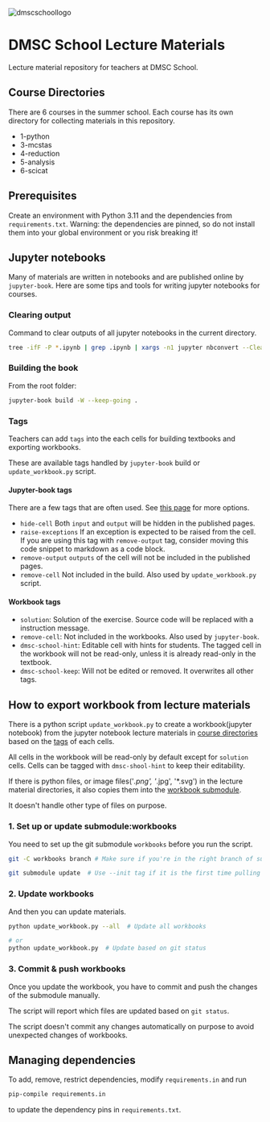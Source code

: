 ![dmscschoollogo](https://indico.ess.eu/event/3514/logo-1681316.png)

# DMSC School Lecture Materials
Lecture material repository for teachers at DMSC School.

## Course Directories
There are 6 courses in the summer school.
Each course has its own directory for collecting materials in this repository.

- 1-python
- 3-mcstas
- 4-reduction
- 5-analysis
- 6-scicat

## Prerequisites

Create an environment with Python 3.11 and the dependencies from `requirements.txt`.
Warning: the dependencies are pinned, so do not install them into your global environment or you risk breaking it!

## Jupyter notebooks
Many of materials are written in notebooks and are published online by `jupyter-book`.
Here are some tips and tools for writing jupyter notebooks for courses.

### Clearing output
Command to clear outputs of all jupyter notebooks in the current directory.
```bash
tree -ifF -P *.ipynb | grep .ipynb | xargs -n1 jupyter nbconvert --ClearOutputPreprocessor.enabled=True --inplace
```

### Building the book

From the root folder:

```bash
jupyter-book build -W --keep-going .
```

### Tags
Teachers can add `tags` into the each cells for building textbooks and exporting workbooks.

These are available tags handled by `jupyter-book` build or `update_workbook.py` script.

#### Jupyter-book tags
There are a few tags that are often used. See [this page](https://jupyterbook.org/en/stable/interactive/hiding.html#hide-or-remove-content) for more options.

- `hide-cell`
    Both `input` and `output` will be hidden in the published pages.
- `raise-exceptions`
    If an exception is expected to be raised from the cell.
    If you are using this tag with `remove-output` tag, consider moving this code snippet to markdown as a code block.
- `remove-output`
    `outputs` of the cell will not be included in the published pages.
- `remove-cell`
    Not included in the build. Also used by `update_workbook.py` script.

#### Workbook tags
- `solution`:
    Solution of the exercise. Source code will be replaced with a instruction message.
- `remove-cell`:
    Not included in the workbooks. Also used by `jupyter-book`.
- `dmsc-school-hint`:
    Editable cell with hints for students.
    The tagged cell in the workbook will not be read-only,
    unless it is already read-only in the textbook.
- `dmsc-school-keep`:
    Will not be edited or removed. It overwrites all other tags.

## How to export workbook from lecture materials

There is a python script `update_workbook.py` to create a workbook(jupyter notebook)
from the jupyter notebook lecture materials in [course directories](#Course-Directories)
based on the [tags](#Workbook-tags) of each cells.

All cells in the workbook will be read-only by default except for `solution` cells.
Cells can be tagged with `dmsc-shool-hint` to keep their editability.

If there is python files, or image files('*.png', '*.jpg', '*.svg') in the lecture material directories,
it also copies them into the [workbook submodule](github.com:ess-dmsc-dram/dmsc-school-notebooks).

It doesn't handle other type of files on purpose.

### 1. Set up or update submodule:workbooks
You need to set up the git submodule `workbooks` before you run the script.

```bash
git -C workbooks branch # Make sure if you're in the right branch of submodule

git submodule update  # Use --init tag if it is the first time pulling submodule
```

### 2. Update workbooks
And then you can update materials.
```bash
python update_workbook.py --all  # Update all workbooks

# or
python update_workbook.py  # Update based on git status
```

### 3. Commit & push workbooks
Once you update the workbook,
you have to commit and push the changes of the submodule manually.

The script will report which files are updated based on `git status`.

The script doesn't commit any changes automatically on purpose
to avoid unexpected changes of workbooks.

## Managing dependencies

To add, remove, restrict dependencies, modify `requirements.in` and run
```bash
pip-compile requirements.in
```
to update the dependency pins in `requirements.txt`.
